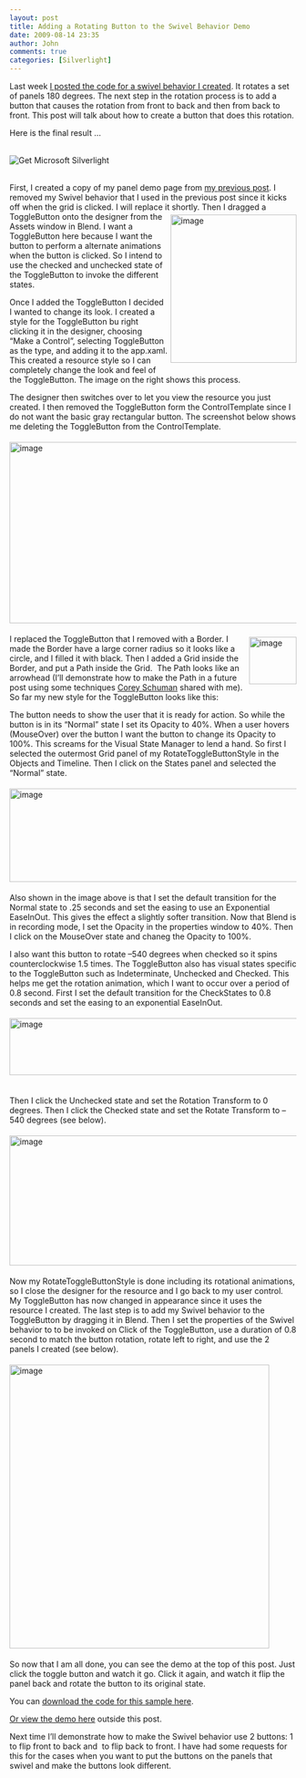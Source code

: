 ```yaml
---
layout: post
title: Adding a Rotating Button to the Swivel Behavior Demo
date: 2009-08-14 23:35
author: John
comments: true
categories: [Silverlight]
---
```

<p>Last week <a href="/silverlight/swivel-behavior-in-silverlight-3/">I posted the code for a swivel behavior I created</a>. It rotates a set of panels 180 degrees. The next step in the rotation process is to add a button that causes the rotation from front to back and then from back to front. This post will talk about how to create a button that does this rotation.</p>  <p>Here is the final result …</p>  <br />  <div id="silverlightControlHost_0001"><object data="data:application/x-silverlight," type="application/x-silverlight-2" width="520" height="320"> 			<param name="source" value="/demos/SwivelBehaviorWithToggleButton/ClientBin/SwivelPanelDemo.xap" /> 			<param name="onerror" value="onSilverlightError" /> 			<param name="background" value="white" /> 			<param name="minRuntimeVersion" value="3.0.40624.0" /> 			<param name="autoUpgrade" value="true" /> 			<a href="http://go.microsoft.com/fwlink/?LinkID=149156&amp;v=3.0.40624.0" style="text-decoration: none;">      			<img src="http://go.microsoft.com/fwlink/?LinkId=108181" alt="Get Microsoft Silverlight" style="border-style: none" /> 			</a> 		</object><iframe style="border-right-width: 0px; width: 0px; border-top-width: 0px; border-bottom-width: 0px; height: 0px; visibility: hidden; border-left-width: 0px" id="_sl_historyFrame"></iframe></div>  <br />  <p>First, I created a copy of my panel demo page from <a href="/silverlight/swivel-behavior-in-silverlight-3/">my previous post</a>. I removed my Swivel behavior that I used in the previous post since it kicks off when the grid is clicked. I will replace it shortly.<a href="/wp-content/uploads/files/media/image/WindowsLiveWriter/b432a5e60129_13C32/image_4.png"><img style="border-right-width: 0px; margin: 5px 0px 5px 5px; display: inline; border-top-width: 0px; border-bottom-width: 0px; border-left-width: 0px" title="image" border="0" alt="image" align="right" src="/wp-content/uploads/files/media/image/WindowsLiveWriter/b432a5e60129_13C32/image_thumb_1.png" width="221" height="260" /></a> Then I dragged a ToggleButton onto the designer from the Assets window in Blend. I want a ToggleButton here because I want the button to perform a alternate animations when the button is clicked. So I intend to use the checked and unchecked state of the ToggleButton to invoke the different states. </p>  <p>Once I added the ToggleButton I decided I wanted to change its look. I created a style for the ToggleButton bu right clicking it in the designer, choosing “Make a Control”, selecting ToggleButton as the type, and adding it to the app.xaml. This created a resource style so I can completely change the look and feel of the ToggleButton. The image on the right shows this process.</p>  <p>The designer then switches over to let you view the resource you just created. I then removed the ToggleButton form the ControlTemplate since I do not want the basic gray rectangular button. The screenshot below shows me deleting the ToggleButton from the ControlTemplate.</p>  <p><a href="/wp-content/uploads/files/media/image/WindowsLiveWriter/b432a5e60129_13C32/image10.png"><img style="border-bottom: 0px; border-left: 0px; margin: 5px 0px; display: inline; border-top: 0px; border-right: 0px" title="image" border="0" alt="image" src="/wp-content/uploads/files/media/image/WindowsLiveWriter/b432a5e60129_13C32/image10_thumb.png" width="506" height="318" /></a> </p>  <p>I replac<a href="/wp-content/uploads/files/media/image/WindowsLiveWriter/b432a5e60129_13C32/image_8.png"><img style="border-right-width: 0px; margin: 5px 0px 5px 5px; display: inline; border-top-width: 0px; border-bottom-width: 0px; border-left-width: 0px" title="image" border="0" alt="image" align="right" src="/wp-content/uploads/files/media/image/WindowsLiveWriter/b432a5e60129_13C32/image_thumb_3.png" width="83" height="83" /></a>ed the ToggleButton that I removed with a Border. I made the Border have a large corner radius so it looks like a circle, and I filled it with black. Then I added a Grid inside the Border, and put a Path inside the Grid.&#160; The Path looks like an arrowhead (I’ll demonstrate how to make the Path in a future post using some techniques <a href="http://www.85turns.com/">Corey Schuman</a> shared with me). So far my new style for the ToggleButton looks like this:</p>  <p>The button needs to show the user that it is ready for action. So while the button is in its “Normal” state I set its Opacity to 40%. When a user hovers (MouseOver) over the button I want the button to change its Opacity to 100%. This screams for the Visual State Manager to lend a hand. So first I selected the outermost Grid panel of my RotateToggleButtonStyle in the Objects and Timeline. Then I click on the States panel and selected the “Normal” state. </p>  <p><a href="/wp-content/uploads/files/media/image/WindowsLiveWriter/b432a5e60129_13C32/image23.png"><img style="border-bottom: 0px; border-left: 0px; margin: 5px 0px; display: inline; border-top: 0px; border-right: 0px" title="image" border="0" alt="image" src="/wp-content/uploads/files/media/image/WindowsLiveWriter/b432a5e60129_13C32/image23_thumb.png" width="535" height="164" /></a> </p>  <p>Also shown in the image above is that I set the default transition for the Normal state to .25 seconds and set the easing to use an Exponential EaseInOut. This gives the effect a slightly softer transition. Now that Blend is in recording mode, I set the Opacity in the properties window to 40%. Then I click on the MouseOver state and chaneg the Opacity to 100%. </p>  <p>I also want this button to rotate –540 degrees when checked so it spins counterclockwise 1.5 times. The ToggleButton also has visual states specific to the ToggleButton such as Indeterminate, Unchecked and Checked. This helps me get the rotation animation, which I want to occur over a period of 0.8 second. First I set the default transition for the CheckStates to 0.8 seconds and set the easing to an exponential EaseInOut. </p>  <p><a href="/wp-content/uploads/files/media/image/WindowsLiveWriter/b432a5e60129_13C32/image27.png"><img style="border-bottom: 0px; border-left: 0px; margin: 5px 0px; display: inline; border-top: 0px; border-right: 0px" title="image" border="0" alt="image" src="/wp-content/uploads/files/media/image/WindowsLiveWriter/b432a5e60129_13C32/image27_thumb.png" width="524" height="100" /></a>&#160;</p>  <p>Then I click the Unchecked state and set the Rotation Transform to 0 degrees. Then I click the Checked state and set the Rotate Transform to –540 degrees (see below).</p>  <p><a href="/wp-content/uploads/files/media/image/WindowsLiveWriter/b432a5e60129_13C32/image31.png"><img style="border-bottom: 0px; border-left: 0px; margin: 5px 0px; display: inline; border-top: 0px; border-right: 0px" title="image" border="0" alt="image" src="/wp-content/uploads/files/media/image/WindowsLiveWriter/b432a5e60129_13C32/image31_thumb.png" width="520" height="228" /></a> </p>  <p>Now my RotateToggleButtonStyle is done including its rotational animations, so I close the designer for the resource and I go back to my user control. My ToggleButton has now changed in appearance since it uses the resource I created. The last step is to add my Swivel behavior to the ToggleButton by dragging it in Blend. Then I set the properties of the Swivel behavior to to be invoked on Click of the ToggleButton, use a duration of 0.8 second to match the button rotation, rotate left to right, and use the 2 panels I created (see below).</p>  <p><a href="/wp-content/uploads/files/media/image/WindowsLiveWriter/b432a5e60129_13C32/image35.png"><img style="border-bottom: 0px; border-left: 0px; margin: 5px 0px; display: inline; border-top: 0px; border-right: 0px" title="image" border="0" alt="image" src="/wp-content/uploads/files/media/image/WindowsLiveWriter/b432a5e60129_13C32/image35_thumb.png" width="456" height="498" /></a> </p>  <p>So now that I am all done, you can see the demo at the top of this post. Just click the toggle button and watch it go. Click it again, and watch it flip the panel back and rotate the button to its original state.</p>  <p>You can <a href="/wp-content/uploads/files/downloads/SwivelPane
lDemoWithToggleButton.zip">download the code for this sample here</a>.</p>  <p><a href="/wp-content/uploads/demos/SwivelBehaviorWithToggleButton/default.html">Or view the demo here</a> outside this post.</p>  <p>Next time I’ll demonstrate how to make the Swivel behavior use 2 buttons: 1 to flip front to back and&#160; to flip back to front. I have had some requests for this for the cases when you want to put the buttons on the panels that swivel and make the buttons look different.</p>

